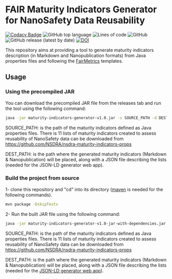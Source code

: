 # FAIR Maturity Indicators Generator for NanoSafety Data Reusability 

[![Codacy Badge](https://app.codacy.com/project/badge/Grade/00de6e47d08749388312ffaf71080e56)](https://www.codacy.com/gh/ammar257ammar/nsdra-maturity-indicators-generator/dashboard?utm_source=github.com&amp;utm_medium=referral&amp;utm_content=ammar257ammar/nsdra-maturity-indicators-generator&amp;utm_campaign=Badge_Grade) ![GitHub top language](https://img.shields.io/github/languages/top/ammar257ammar/nsdra-maturity-indicators-generator) ![Lines of code](https://img.shields.io/tokei/lines/github/ammar257ammar/nsdra-maturity-indicators-generator) ![GitHub](https://img.shields.io/github/license/ammar257ammar/nsdra-maturity-indicators-generator) ![GitHub release (latest by date)](https://img.shields.io/github/v/release/ammar257ammar/nsdra-maturity-indicators-generator) [![DOI](https://zenodo.org/badge/363753906.svg)](https://zenodo.org/badge/latestdoi/363753906)

This repository aims at providing a tool to generate maturity indicators description (in Markdown and Nanopublication formats) from Java properties files and following the [FairMetrics](https://github.com/FAIRMetrics) templates.

## Usage

### Using the precompiled JAR

You can download the precompiled JAR file from the releases tab and run the tool using the following command:

```bash
java -jar maturity-indicators-generator-v1.0.jar -s SOURCE_PATH -d DEST_PATH
```

SOURCE_PATH: is the path of the maturity indicators defined as Java properties files. There is 11 lists of maturity indicators created to assess reusability of NanoSafety data can be downloaded from https://github.com/NSDRA/nsdra-maturity-indicators-props

DEST_PATH: is the path where the generated maturity indicators (Markdown & Nanopublication) will be placed, along with a JSON file describing the lists (needed for the JSON-LD generator web app).

### Build the project from source

1- clone this repository and "cd" into its directory ([maven](https://maven.apache.org/download.cgi) is needed for the following commands).

```bash
mvn package -DskipTests 
```

2- Run the built JAR file using the following command:

```bash
java -jar maturity-indicators-generator-v1.0-jar-with-dependencies.jar -s SOURCE_PATH -d DEST_PATH
```

SOURCE_PATH: is the path of the maturity indicators defined as Java properties files. There is 11 lists of maturity indicators created to assess reusability of NanoSafety data can be downloaded from https://github.com/NSDRA/nsdra-maturity-indicators-props

DEST_PATH: is the path where the generated maturity indicators (Markdown & Nanopublication) will be placed, along with a JSON file describing the lists (needed for the [JSON-LD generator web app](https://github.com/NSDRA/nsdra-jsonld-metadata-generator-webapp)).
